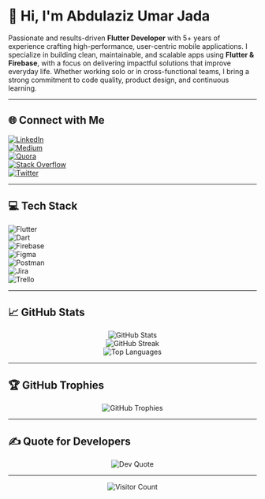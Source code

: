# 👋 Hi, I'm Abdulaziz Umar Jada

Passionate and results-driven **Flutter Developer** with 5+ years of experience crafting high-performance, user-centric mobile applications. I specialize in building clean, maintainable, and scalable apps using **Flutter & Firebase**, with a focus on delivering impactful solutions that improve everyday life. Whether working solo or in cross-functional teams, I bring a strong commitment to code quality, product design, and continuous learning.

---

## 🌐 Connect with Me
[![LinkedIn](https://img.shields.io/badge/LinkedIn-%230077B5.svg?style=for-the-badge&logo=linkedin&logoColor=white)](https://www.linkedin.com/in/adzumrjada/)  
[![Medium](https://img.shields.io/badge/Medium-12100E?style=for-the-badge&logo=medium&logoColor=white)](https://medium.com/@adzumrjada)  
[![Quora](https://img.shields.io/badge/Quora-%23B92B27.svg?style=for-the-badge&logo=Quora&logoColor=white)](https://www.quora.com/profile/Abdulaziz-Umar-Jada)  
[![Stack Overflow](https://img.shields.io/badge/Stackoverflow-FE7A16?style=for-the-badge&logo=stack-overflow&logoColor=white)](https://stackoverflow.com/users/7685942/adzumr)  
[![Twitter](https://img.shields.io/badge/Twitter-%231DA1F2.svg?style=for-the-badge&logo=twitter&logoColor=white)](https://twitter.com/adzumrjada)

---

## 💻 Tech Stack
![Flutter](https://img.shields.io/badge/Flutter-%2302569B.svg?style=for-the-badge&logo=Flutter&logoColor=white)  
![Dart](https://img.shields.io/badge/Dart-%230175C2.svg?style=for-the-badge&logo=dart&logoColor=white)  
![Firebase](https://img.shields.io/badge/Firebase-%23039BE5.svg?style=for-the-badge&logo=firebase&logoColor=white)  
![Figma](https://img.shields.io/badge/Figma-%23F24E1E.svg?style=for-the-badge&logo=figma&logoColor=white)  
![Postman](https://img.shields.io/badge/Postman-FF6C37?style=for-the-badge&logo=postman&logoColor=white)  
![Jira](https://img.shields.io/badge/Jira-%230A0FFF.svg?style=for-the-badge&logo=jira&logoColor=white)  
![Trello](https://img.shields.io/badge/Trello-%23026AA7.svg?style=for-the-badge&logo=trello&logoColor=white)

---

## 📈 GitHub Stats
<p align="center">
  <img src="https://github-readme-stats.vercel.app/api?username=Adzumr&theme=vue&hide_border=false&show_icons=true" alt="GitHub Stats" />
  <br/>
  <img src="https://github-readme-streak-stats.herokuapp.com/?user=Adzumr&theme=vue&hide_border=false" alt="GitHub Streak" />
  <br/>
  <img src="https://github-readme-stats.vercel.app/api/top-langs/?username=Adzumr&layout=compact&theme=vue&hide_border=false" alt="Top Languages" />
</p>

---

## 🏆 GitHub Trophies
<p align="center">
  <img src="https://github-profile-trophy.vercel.app/?username=Adzumr&theme=radical&no-frame=true&no-bg=true&margin-w=4" alt="GitHub Trophies" />
</p>

---

## ✍️ Quote for Developers
<p align="center">
  <img src="https://quotes-github-readme.vercel.app/api?type=horizontal&theme=dark" alt="Dev Quote" />
</p>

---

<p align="center">
  <img src="https://visitcount.itsvg.in/api?id=Adzumr&icon=0&color=0" alt="Visitor Count"/>
</p>
